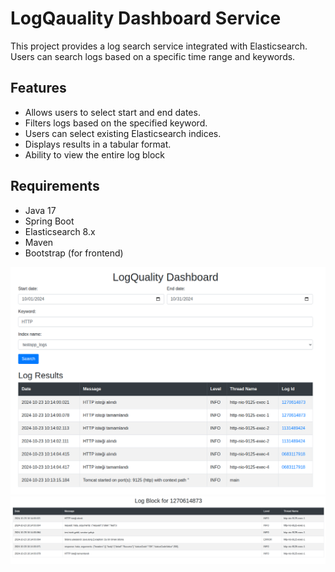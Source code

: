 # LogQauality Dashboard Service

This project provides a log search service integrated with Elasticsearch. Users can search logs based on a specific time range and keywords.

## Features

- Allows users to select start and end dates.
- Filters logs based on the specified keyword.
- Users can select existing Elasticsearch indices.
- Displays results in a tabular format.
- Ability to view the entire log block

## Requirements

- Java 17
- Spring Boot
- Elasticsearch 8.x
- Maven
- Bootstrap (for frontend)

![screenshot 1](https://github.com/okaypadak/LogQuality-Dashboard/blob/main/screenshots/ss_1.png)
![screenshot 2](https://github.com/okaypadak/LogQuality-Dashboard/blob/main/screenshots/ss_2.png)

